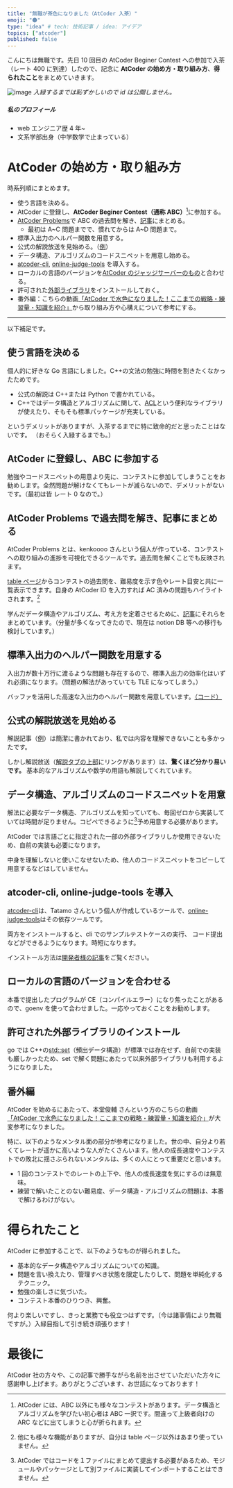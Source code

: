 ```yaml
---
title: "無職が茶色になりました（AtCoder 入茶）"
emoji: "🟤"
type: "idea" # tech: 技術記事 / idea: アイデア
topics: ["atcoder"]
published: false
---
```


こんにちは無職です。先日 10 回目の AtCoder Beginer Contest への参加で入茶（レート 400 に到達）したので、記念に **AtCoder の始め方・取り組み方**、**得られたこと**をまとめていきます。

![image](/images/202501_brown/profile.png)
_入緑するまでは恥ずかしいので id は公開しません。_

##### 私のプロフィール

- web エンジニア歴 4 年~
- 文系学部出身（中学数学で止まっている）

# AtCoder の始め方・取り組み方

時系列順にまとめます。

- 使う言語を決める。
- AtCoder に登録し、**AtCoder Beginer Contest（通称 ABC）**[^1]に参加する。
- [AtCoder Problems](https://kenkoooo.com/atcoder#/table/)で ABC の過去問を解き、[記事](https://zenn.dev/shinonome81/articles/b1de75b0849b32)にまとめる。
  - 最初は A~C 問題までで、慣れてからは A~D 問題まで。
- 標準入出力のヘルパー関数を用意する。
- 公式の解説放送を見始める。（[例](https://www.youtube.com/live/UWoRBhN2s6Y)）
- データ構造、アルゴリズムのコードスニペットを用意し始める。
- [atcoder-cli](https://github.com/Tatamo/atcoder-cli), [online-judge-tools](https://github.com/online-judge-tools/oj) を導入する。
- ローカルの言語のバージョンを[AtCoder のジャッジサーバーのもの](https://img.atcoder.jp/file/language-update/language-list.html)と合わせる。
- 許可された[外部ライブラリ](https://img.atcoder.jp/file/language-update/language-list.html)をインストールしておく。
- 番外編：こちらの動画[「AtCoder で水色になりました！ここまでの戦略・練習量・知識を紹介」](https://www.youtube.com/watch?v=8YW5g2f8GKA)から取り組み方や心構えについて参考にする。

---

以下補足です。

## 使う言語を決める

個人的に好きな Go 言語にしました。C++の文法の勉強に時間を割きたくなかったためです。

- 公式の解説は C++または Python で書かれている。
- C++ではデータ構造とアルゴリズムに関して、[ACL](https://github.com/atcoder/ac-library)という便利なライブラリが使えたり、そもそも標準パッケージが充実している。

というデメリットがありますが、入茶するまでに特に致命的だと思ったことはないです。
（おそらく入緑するまでも。）

## AtCoder に登録し、ABC に参加する

勉強やコードスニペットの用意より先に、コンテストに参加してしまうことをお勧めします。全然問題が解けなくてもレートが減らないので、デメリットがないです。（最初は皆 レート 0 なので。）

## AtCoder Problems で過去問を解き、記事にまとめる

AtCoder Problems とは、kenkoooo さんという個人が作っている、コンテストへの取り組みの進捗を可視化できるツールです。過去問を解くことでも反映されます。

[table ページ](https://kenkoooo.com/atcoder/#/table/)からコンテストの過去問を、難易度を示す色やレート目安と共に一覧表示できます。自身の AtCoder ID を入力すれば AC 済みの問題もハイライトされます。[^2]

学んだデータ構造やアルゴリズム、考え方を定着させるために、[記事](https://zenn.dev/shinonome81/articles/b1de75b0849b32)にそれらをまとめています。（分量が多くなってきたので、現在は notion DB 等への移行も検討しています。）

## 標準入出力のヘルパー関数を用意する

入出力が数十万行に渡るような問題も存在するので、標準入出力の効率化はいずれ必須になります。（問題の解法があっていても TLE になってしまう。）

バッファを活用した高速な入出力のヘルパー関数を用意しています。[（コード）](https://github.com/Tomoki108/go-algo/blob/main/template.go)

## 公式の解説放送を見始める

解説記事（[例](https://atcoder.jp/contests/abc384/editorial/11602)）は簡潔に書かれており、私では内容を理解できないことも多かったです。

しかし解説放送（[解説タブの上部](https://atcoder.jp/contests/abc384/editorial)にリンクがあります）は、**驚くほど分かり易いです。** 基本的なアルゴリズムや数学の用語も解説してくれています。

## データ構造、アルゴリズムのコードスニペットを用意

解法に必要なデータ構造、アルゴリズムを知っていても、毎回ゼロから実装していては時間が足りません。コピペできるように[^3]予め用意する必要があります。

AtCoder では言語ごとに指定された一部の外部ライブラリしか使用できないため、自前の実装も必要になります。

中身を理解しないと使いこなせないため、他人のコードスニペットをコピーして用意するなどはしていません。

## atcoder-cli, online-judge-tools を導入

[atcoder-cli](https://github.com/Tatamo/atcoder-cli)は、Tatamo さんという個人が作成しているツールで、[online-judge-tools](https://github.com/online-judge-tools/oj)はその依存ツールです。

両方をインストールすると、cli でのサンプルテストケースの実行、 コード提出などができるようになります。時短になります。

インストール方法は[開発者様の記事](http://tatamo.81.la/blog/2018/12/07/atcoder-cli/)をご覧ください。

## ローカルの言語のバージョンを合わせる

本番で提出したプログラムが CE（コンパイルエラー）になり焦ったことがあるので、goenv を使って合わせました。一応やっておくことをお勧めします。

## 許可された外部ライブラリのインストール

go では C++の[std::set](https://cpprefjp.github.io/reference/set/set.html)（頻出データ構造）が標準では存在せず、自前での実装も厳しかったため、set で解く問題にあたって以来外部ライブラリも利用するようになりました。

## 番外編

AtCoder を始めるにあたって、本堂俊輔 さんという方のこちらの動画[「AtCoder で水色になりました！ここまでの戦略・練習量・知識を紹介」](https://www.youtube.com/watch?v=8YW5g2f8GKA)が大変参考になりました。

特に、以下のようなメンタル面の部分が参考になりました。世の中、自分より若くてレートが遥かに高いような人がたくさんいます。他人の成長速度やコンテストでの敗北に揺さぶられないメンタルは、多くの人にとって重要だと思います。

- 1 回のコンテストでのレートの上下や、他人の成長速度を気にするのは無意味。
- 練習で解いたことのない難易度、データ構造・アルゴリズムの問題は、本番で解けるわけがない。

# 得られたこと

AtCoder に参加することで、以下のようなものが得られました。

- 基本的なデータ構造やアルゴリズムについての知識。
- 問題を言い換えたり、管理すべき状態を限定したりして、問題を単純化するテクニック。
- 勉強の楽しさに気づいた。
- コンテスト本番のひりつき、興奮。

何より楽しいですし、きっと業務でも役立つはずです。（今は諸事情により無職ですが。）入緑目指して引き続き頑張ります！

# 最後に

AtCoder 社の方々や、この記事で勝手ながら名前を出させていただいた方々に感謝申し上げます。ありがとうございます、お世話になっております！

[^1]: AtCoder には、ABC 以外にも様々なコンテストがあります。データ構造とアルゴリズムを学びたい初心者は ABC 一択です。間違って上級者向けの ARC などに出てしまうと心が折られます。
[^2]: 他にも様々な機能がありますが、自分は table ページ以外はあまり使っていません。
[^3]: AtCoder ではコードを１ファイルにまとめて提出する必要があるため、モジュールやパッケージとして別ファイルに実装してインポートすることはできません。

